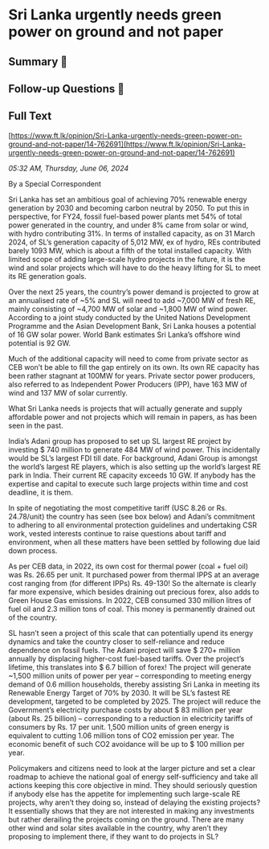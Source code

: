 # Sri Lanka urgently needs green power on ground and not paper

## Summary 🤖



## Follow-up Questions 🤖



## Full Text

[https://www.ft.lk/opinion/Sri-Lanka-urgently-needs-green-power-on-ground-and-not-paper/14-762691](https://www.ft.lk/opinion/Sri-Lanka-urgently-needs-green-power-on-ground-and-not-paper/14-762691)

*05:32 AM, Thursday, June 06, 2024*

By a Special Correspondent

Sri Lanka has set an ambitious goal of achieving 70% renewable energy generation by 2030 and becoming carbon neutral by 2050. To put this in perspective, for FY24, fossil fuel-based power plants met 54% of total power generated in the country, and under 8% came from solar or wind, with hydro contributing 31%. In terms of installed capacity, as on 31 March 2024, of SL’s generation capacity of 5,012 MW, ex of hydro, REs contributed barely 1093 MW, which is about a fifth of the total installed capacity. With limited scope of adding large-scale hydro projects in the future, it is the wind and solar projects which will have to do the heavy lifting for SL to meet its RE generation goals.

Over the next 25 years, the country’s power demand is projected to grow at an annualised rate of ~5% and SL will need to add ~7,000 MW of fresh RE, mainly consisting of ~4,700 MW of solar and ~1,800 MW of wind power. According to a joint study conducted by the United Nations Development Programme and the Asian Development Bank, Sri Lanka houses a potential of 16 GW solar power. World Bank estimates Sri Lanka’s offshore wind potential is 92 GW.

Much of the additional capacity will need to come from private sector as CEB won’t be able to fill the gap entirely on its own. Its own RE capacity has been rather stagnant at 100MW for years. Private sector power producers, also referred to as Independent Power Producers (IPP), have 163 MW of wind and 137 MW of solar currently.

What Sri Lanka needs is projects that will actually generate and supply affordable power and not projects which will remain in papers, as has been seen in the past.

India’s Adani group has proposed to set up SL largest RE project by investing $ 740 million to generate 484 MW of wind power. This incidentally would be SL’s largest FDI till date. For background, Adani Group is amongst the world’s largest RE players, which is also setting up the world’s largest RE park in India. Their current RE capacity exceeds 10 GW. If anybody has the expertise and capital to execute such large projects within time and cost deadline, it is them.

In spite of negotiating the most competitive tariff (USC 8.26 or Rs. 24.78/unit) the country has seen (see box below) and Adani’s commitment to adhering to all environmental protection guidelines and undertaking CSR work, vested interests continue to raise questions about tariff and environment, when all these matters have been settled by following due laid down process.

As per CEB data, in 2022, its own cost for thermal power (coal + fuel oil) was Rs. 26.65 per unit. It purchased power from thermal IPPS at an average cost ranging from (for different IPPs) Rs. 49-130! So the alternate is clearly far more expensive, which besides draining out precious forex, also adds to Green House Gas emissions. In 2022, CEB consumed 330 million litres of fuel oil and 2.3 million tons of coal. This money is permanently drained out of the country.

SL hasn’t seen a project of this scale that can potentially upend its energy dynamics and take the country closer to self-reliance and reduce dependence on fossil fuels. The Adani project will save $ 270+ million annually by displacing higher-cost fuel-based tariffs. Over the project’s lifetime, this translates into $ 6.7 billion of forex! The project will generate ~1,500 million units of power per year – corresponding to meeting energy demand of 0.6 million households, thereby assisting Sri Lanka in meeting its Renewable Energy Target of 70% by 2030. It will be SL’s fastest RE development, targeted to be completed by 2025. The project will reduce the Government’s electricity purchase costs by about $ 83 million per year (about Rs. 25 billion) – corresponding to a reduction in electricity tariffs of consumers by Rs. 17 per unit. 1,500 million units of green energy is equivalent to cutting 1.06 million tons of CO2 emission per year. The economic benefit of such CO2 avoidance will be up to $ 100 million per year.

Policymakers and citizens need to look at the larger picture and set a clear roadmap to achieve the national goal of energy self-sufficiency and take all actions keeping this core objective in mind. They should seriously question if anybody else has the appetite for implementing such large-scale RE projects, why aren’t they doing so, instead of delaying the existing projects? It essentially shows that they are not interested in making any investments but rather derailing the projects coming on the ground. There are many other wind and solar sites available in the country, why aren’t they proposing to implement there, if they want to do projects in SL?

